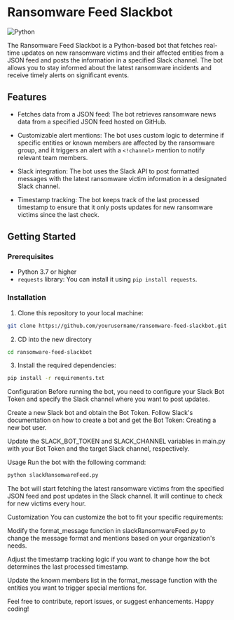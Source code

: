 # Ransomware Feed Slackbot

![Python](https://img.shields.io/badge/Python-3.7%2B-blue.svg)

The Ransomware Feed Slackbot is a Python-based bot that fetches real-time updates on new ransomware victims and their affected entities from a JSON feed and posts the information in a specified Slack channel. The bot allows you to stay informed about the latest ransomware incidents and receive timely alerts on significant events.

## Features

- Fetches data from a JSON feed: The bot retrieves ransomware news data from a specified JSON feed hosted on GitHub.

- Customizable alert mentions: The bot uses custom logic to determine if specific entities or known members are affected by the ransomware group, and it triggers an alert with a `<!channel>` mention to notify relevant team members.

- Slack integration: The bot uses the Slack API to post formatted messages with the latest ransomware victim information in a designated Slack channel.

- Timestamp tracking: The bot keeps track of the last processed timestamp to ensure that it only posts updates for new ransomware victims since the last check.

## Getting Started

### Prerequisites

- Python 3.7 or higher
- `requests` library: You can install it using `pip install requests`.

### Installation

1. Clone this repository to your local machine:

```bash
git clone https://github.com/yourusername/ransomware-feed-slackbot.git
```
2) CD into the new directory
```bash
cd ransomware-feed-slackbot
```
3) Install the required dependencies:
```bash
pip install -r requirements.txt
```

Configuration
Before running the bot, you need to configure your Slack Bot Token and specify the Slack channel where you want to post updates.

Create a new Slack bot and obtain the Bot Token. Follow Slack's documentation on how to create a bot and get the Bot Token: Creating a new bot user.

Update the SLACK_BOT_TOKEN and SLACK_CHANNEL variables in main.py with your Bot Token and the target Slack channel, respectively.

Usage
Run the bot with the following command:

```bash
python slackRansomwareFeed.py
```
The bot will start fetching the latest ransomware victims from the specified JSON feed and post updates in the Slack channel. It will continue to check for new victims every hour.

Customization
You can customize the bot to fit your specific requirements:

Modify the format_message function in slackRansomwareFeed.py to change the message format and mentions based on your organization's needs.

Adjust the timestamp tracking logic if you want to change how the bot determines the last processed timestamp.

Update the known members list in the format_message function with the entities you want to trigger special mentions for.

Feel free to contribute, report issues, or suggest enhancements. Happy coding!
